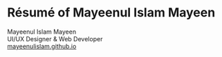 # Résumé of Mayeenul Islam Mayeen

Mayeenul Islam Mayeen<br>
UI/UX Designer &amp; Web Developer<br>
[mayeenulislam.github.io](https://mayeenulislam.github.io/)
